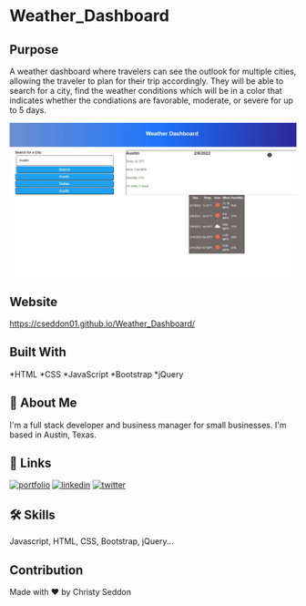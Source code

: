 # Weather_Dashboard

## Purpose

A weather dashboard where travelers can see the outlook for multiple cities, allowing the traveler to plan for their trip accordingly.
They will be able to search for a city, find the weather conditions which will be in a color that indicates whether the condiations are 
favorable, moderate, or severe for up to 5 days.  

![Screenshot](https://github.com/CSeddon01/Weather_Dashboard/blob/main/assets/css/weatherdash.JPG)
## Website
https://cseddon01.github.io/Weather_Dashboard/

## Built With

*HTML
*CSS
*JavaScript
*Bootstrap
*jQuery

## 🚀 About Me
I'm a full stack developer and business manager for small businesses.  I'm based in Austin, Texas.

## 🔗 Links
[![portfolio](https://img.shields.io/badge/my_portfolio-000?style=for-the-badge&logo=ko-fi&logoColor=white)](https://cseddon01.github.io/CSeddon-Website/)
[![linkedin](https://img.shields.io/badge/linkedin-0A66C2?style=for-the-badge&logo=linkedin&logoColor=white)](https://www.linkedin.com/in/christine-seddon-2a97a2158/)
[![twitter](https://img.shields.io/badge/twitter-1DA1F2?style=for-the-badge&logo=twitter&logoColor=white)](https://twitter.com/coderchristy)

## 🛠 Skills
Javascript, HTML, CSS, Bootstrap, jQuery...

## Contribution
Made with ❤️ by Christy Seddon